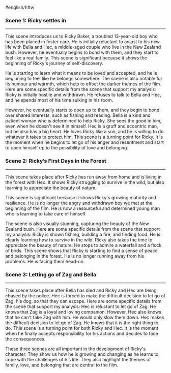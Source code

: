#english/hftw 

### Scene 1: Ricky settles in 
---
This scene introduces us to Ricky Baker, a troubled 13-year-old boy who has been placed in foster care. He is initially reluctant to adjust to his new life with Bella and Hec, a middle-aged couple who live in the New Zealand bush. However, he eventually begins to bond with them, and they start to feel like a real family. This scene is significant because it shows the beginning of Ricky's journey of self-discovery.

He is starting to learn what it means to be loved and accepted, and he is beginning to feel like he belongs somewhere. The scene is also notable for its humour and warmth, which help to offset the darker themes of the film. Here are some specific details from the scene that support my analysis: Ricky is initially hostile and withdrawn. He refuses to talk to Bella and Hec, and he spends most of his time sulking in his room. 

However, he eventually starts to open up to them, and they begin to bond over shared interests, such as fishing and reading. Bella is a kind and patient woman who is determined to help Ricky. She sees the good in him, even when he doesn't see it in himself. Hec is a gruff and eccentric man, but he also has a big heart. He loves Ricky like a son, and he is willing to do whatever it takes to protect him. This scene is a turning point for Ricky. It is the moment when he begins to let go of his anger and resentment and start to open himself up to the possibility of love and belonging.

### Scene 2: Ricky’s First Days in the Forest
---
This scene takes place after Ricky has run away from home and is living in the forest with Hec. It shows Ricky struggling to survive in the wild, but also learning to appreciate the beauty of nature.
   
This scene is significant because it shows Ricky's growing maturity and resilience. He is no longer the angry and withdrawn boy we met at the beginning of the film. He is now a resourceful and determined young man who is learning to take care of himself. 

The scene is also visually stunning, capturing the beauty of the New Zealand bush. Here are some specific details from the scene that support my analysis: Ricky is shown fishing, building a fire, and finding food. He is clearly learning how to survive in the wild. Ricky also takes the time to appreciate the beauty of nature. He stops to admire a waterfall and a flock of birds. This scene shows that Ricky is starting to find a sense of peace and belonging in the forest. He is no longer running away from his problems. He is facing them head-on. 

### Scene 3: Letting go of Zag and Bella 
---
This scene takes place after Bella has died and Ricky and Hec are being chased by the police. Hec is forced to make the difficult decision to let go of Zag, his dog, so that they can escape. Here are some specific details from the scene that support my analysis: Hec is reluctant to let go of Zag. He knows that Zag is a loyal and loving companion. However, Hec also knows that he can't take Zag with him. He would only slow them down. Hec makes the difficult decision to let go of Zag. He knows that it is the right thing to do. This scene is a turning point for both Ricky and Hec. It is the moment when he finally accepts responsibility for his actions and decides to face the consequences. 

These three scenes are all important in the development of Ricky's character. They show us how he is growing and changing as he learns to cope with the challenges of his life. They also highlight the themes of family, love, and belonging that are central to the film.